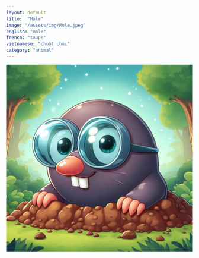 ```yaml
---
layout: default
title:  "Mole"
image: "/assets/img/Mole.jpeg"
english: "mole"
french: "taupe"
vietnamese: "chuột chũi"
category: "animal"
---
```


![Mole](/assets/img/Mole.jpeg)

